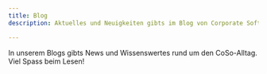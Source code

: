 ```yaml
---
title: Blog
description: Aktuelles und Neuigkeiten gibts im Blog von Corporate Software.

---
```

In unserem Blogs gibts News und Wissenswertes rund um den CoSo-Alltag. Viel Spass beim Lesen!